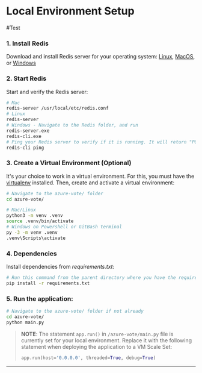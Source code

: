 # Local Environment Setup
#Test
### 1. **Install Redis** 
Download and install Redis server for your operating system: [Linux](https://redis.io/download), [MacOS](https://medium.com/@petehouston/install-and-config-redis-on-mac-os-x-via-homebrew-eb8df9a4f298), or [Windows](https://riptutorial.com/redis/example/29962/installing-and-running-redis-server-on-windows)

### 2. **Start Redis**
Start and verify the Redis server:
```bash
# Mac
redis-server /usr/local/etc/redis.conf
# Linux
redis-server
# Windows - Navigate to the Redis folder, and run
redis-server.exe
redis-cli.exe
# Ping your Redis server to verify if it is running. It will return "PONG"
redis-cli ping
```

### 3. **Create a Virtual Environment** (Optional)
It's your choice to work in a virtual environment. For this, you must have the [virtualenv](https://virtualenv.pypa.io/en/latest/installation.html#via-pip) installed. Then, create and activate a virtual environment:
```bash
# Navigate to the azure-vote/ folder 
cd azure-vote/
```
```bash
# Mac/Linux
python3 -m venv .venv 
source .venv/bin/activate
# Windows on Powershell or GitBash terminal
py -3 -m venv .venv
.venv\Scripts\activate
```

### 4. **Dependencies**
Install dependencies from *requirements.txt*:
```bash
# Run this command from the parent directory where you have the requirements.txt file
pip install -r requirements.txt
``` 

### 5. Run the application:
```bash
# Navigate to the azure-vote/ folder if not already
cd azure-vote/
python main.py
```

>**NOTE**: The statement `app.run()` in `/azure-vote/main.py` file is currently set for your local environment. Replace it with the following statement when deploying the application to a VM Scale Set:
>```py
>app.run(host='0.0.0.0', threaded=True, debug=True)
>```
---

